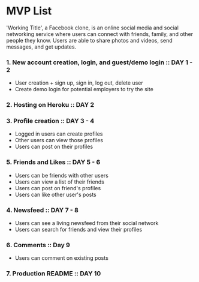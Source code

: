 # MVP List

'Working Title', a Facebook clone, is an online social media and social networking service where users can connect with friends, family, and other people they know. Users are able to share photos and videos, send messages, and get updates.

### 1. New account creation, login, and guest/demo login :: DAY 1 - 2

- User creation + sign up, sign in, log out, delete user
- Create demo login for potential employers to try the site

### 2. Hosting on Heroku :: DAY 2

### 3. Profile creation :: DAY 3 - 4

- Logged in users can create profiles
- Other users can view those profiles
- Users can post on their profiles

### 5. Friends and Likes :: DAY 5 - 6

- Users can be friends with other users
- Users can view a list of their friends
- Users can post on friend's profiles
- Users can like other user's posts

### 4. Newsfeed :: DAY 7 - 8

- Users can see a living newsfeed from their social network
- Users can search for friends and view their profiles

### 6. Comments :: Day 9

- Users can comment on existing posts

### 7. Production README :: DAY 10
